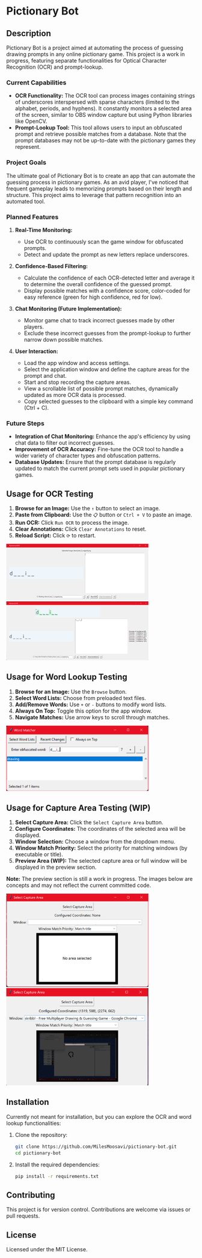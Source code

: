 # Pictionary Bot

## Description
Pictionary Bot is a project aimed at automating the process of guessing drawing prompts in any online pictionary game. This project is a work in progress, featuring separate functionalities for Optical Character Recognition (OCR) and prompt-lookup.

### Current Capabilities
- **OCR Functionality:** The OCR tool can process images containing strings of underscores interspersed with sparse characters (limited to the alphabet, periods, and hyphens). It constantly monitors a selected area of the screen, similar to OBS window capture but using Python libraries like OpenCV.
- **Prompt-Lookup Tool:** This tool allows users to input an obfuscated prompt and retrieve possible matches from a database. Note that the prompt databases may not be up-to-date with the pictionary games they represent.

### Project Goals
The ultimate goal of Pictionary Bot is to create an app that can automate the guessing process in pictionary games. As an avid player, I've noticed that frequent gameplay leads to memorizing prompts based on their length and structure. This project aims to leverage that pattern recognition into an automated tool.

### Planned Features
1. **Real-Time Monitoring:**
   - Use OCR to continuously scan the game window for obfuscated prompts.
   - Detect and update the prompt as new letters replace underscores.

2. **Confidence-Based Filtering:**
   - Calculate the confidence of each OCR-detected letter and average it to determine the overall confidence of the guessed prompt.
   - Display possible matches with a confidence score, color-coded for easy reference (green for high confidence, red for low).

3. **Chat Monitoring (Future Implementation):**
   - Monitor game chat to track incorrect guesses made by other players.
   - Exclude these incorrect guesses from the prompt-lookup to further narrow down possible matches.

4. **User Interaction:**
   - Load the app window and access settings.
   - Select the application window and define the capture areas for the prompt and chat.
   - Start and stop recording the capture areas.
   - View a scrollable list of possible prompt matches, dynamically updated as more OCR data is processed.
   - Copy selected guesses to the clipboard with a simple key command (Ctrl + C).

### Future Steps
- **Integration of Chat Monitoring:** Enhance the app's efficiency by using chat data to filter out incorrect guesses.
- **Improvement of OCR Accuracy:** Fine-tune the OCR tool to handle a wider variety of character types and obfuscation patterns.
- **Database Updates:** Ensure that the prompt database is regularly updated to match the current prompt sets used in popular pictionary games.

## Usage for OCR Testing
1. **Browse for an Image:** Use the `↑` button to select an image.
2. **Paste from Clipboard:** Use the `📋` button or `Ctrl + V` to paste an image.
3. **Run OCR:** Click `Run OCR` to process the image.
4. **Clear Annotations:** Click `Clear Annotations` to reset.
5. **Reload Script:** Click `⟳` to restart.

<img src="./assets/ocr_testing_before.png" width="75%">
<img src="./assets/ocr_testing_after.png" width="75%">

## Usage for Word Lookup Testing
1. **Browse for an Image:** Use the `Browse` button.
2. **Select Word Lists:** Choose from preloaded text files.
3. **Add/Remove Words:** Use `+` or `-` buttons to modify word lists.
4. **Always On Top:** Toggle this option for the app window.
5. **Navigate Matches:** Use arrow keys to scroll through matches.

<img src="./assets/word_lookup_testing.png" width="75%">

## Usage for Capture Area Testing (WIP)
1. **Select Capture Area:** Click the `Select Capture Area` button.
2. **Configure Coordinates:** The coordinates of the selected area will be displayed.
3. **Window Selection:** Choose a window from the dropdown menu.
4. **Window Match Priority:** Select the priority for matching windows (by executable or title).
5. **Preview Area (WIP):** The selected capture area or full window will be displayed in the preview section.

**Note:** The preview section is still a work in progress. The images below are concepts and may not reflect the current committed code.

<img src="./assets/capture_area_before.png" width="75%">
<img src="./assets/capture_area_after.png" width="75%">

## Installation
Currently not meant for installation, but you can explore the OCR and word lookup functionalities:
1. Clone the repository:
   ```bash
   git clone https://github.com/MilesMoosavi/pictionary-bot.git
   cd pictionary-bot
   ```
2. Install the required dependencies:
   ```bash
   pip install -r requirements.txt
   ```

## Contributing
This project is for version control. Contributions are welcome via issues or pull requests.
 
## License
Licensed under the MIT License.
